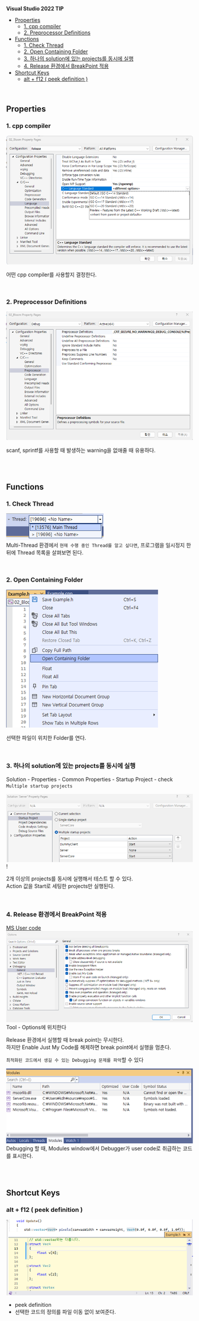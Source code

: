 **Visual Studio 2022 TIP**
- [Properties](#properties)
  - [1. cpp compiler](#1-cpp-compiler)
  - [2. Preprocessor Definitions](#2-preprocessor-definitions)
- [Functions](#functions)
  - [1. Check Thread](#1-check-thread)
  - [2. Open Containing Folder](#2-open-containing-folder)
  - [3. 하나의 solution에 있는 projects를 동시에 실행](#3-하나의-solution에-있는-projects를-동시에-실행)
  - [4. Release 환경에서 BreakPoint 적용](#4-release-환경에서-breakpoint-적용)
- [Shortcut Keys](#shortcut-keys)
  - [alt + f12 ( peek definition )](#alt--f12--peek-definition-)

<br>

## Properties
### 1. cpp compiler
![change compiler](VisualStudio_Images/determine_compiler.png)

어떤 cpp compiler를 사용할지 결정한다.

<br>

### 2. Preprocessor Definitions
![edit preprocessor](VisualStudio_Images/preprocessor.png)

scanf, sprintf를 사용할 때 발생하는 warning을 없애줄 때 유용하다.

<br>
<br>

## Functions
### 1. Check Thread
![alt text](VisualStudio_Images/Check_Thread.png)<br>
Multi-Thread 환경에서 `현재 수행 중인 Thread를 알고 싶다면`, 프로그램을 일시정지 한 뒤에 Thread 목록을 살펴보면 된다.<br>

<br>

### 2. Open Containing Folder
![open containing folder](VisualStudio_Images/open_containing_folder.png)

선택한 파일이 위치한 Folder를 연다.

<br>

### 3. 하나의 solution에 있는 projects를 동시에 실행
Solution - Properties - Common Properties - Startup Project - check `Multiple startup projects`<br>

![alt text](/6_CS/GameServer/Images/Set_Multiple_projects.png)!

2개 이상의 projects를 동시에 실행해서 테스트 할 수 있다.<br>
Action 값을 Start로 세팅한 projects만 실행된다.<br>

<br>

### 4. Release 환경에서 BreakPoint 적용
[MS User code](https://learn.microsoft.com/en-us/visualstudio/debugger/just-my-code?view=vs-2022)<br>
![alt text](VisualStudio_Images/Release_BreakPoint.png)<br>
Tool - Options에 위치한다<br>

Release 환경에서 실행할 때 break point는 무시한다.<br>
하지만 Enable Just My Code를 해제하면 break point에서 실행을 멈춘다.<br>

`최적화된 코드에서 생길 수 있는 Debugging 문제를 파악`할 수 있다<br>

![alt text](VisualStudio_Images/ModulesWindow_user_code.png)<br>
Debugging 할 때, Modules window에서 Debugger가 user code로 취급하는 코드를 표시한다.<br>

<br>
<br>

## Shortcut Keys
### alt + f12 ( peek definition )
![예시 이미지](VisualStudio_Images/peek_definition.png)
  - peek definition
  - 선택한 코드의 정의를 파일 이동 없이 보여준다.
